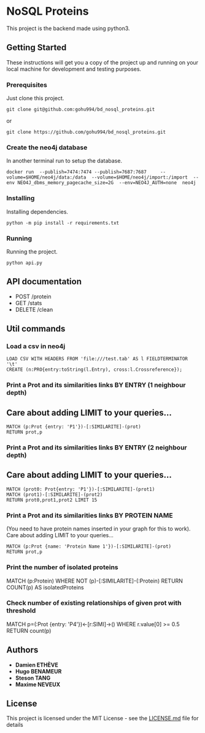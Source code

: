 # NoSQL Proteins

This project is the backend made using python3.

## Getting Started

These instructions will get you a copy of the project up and running on your local machine for development and testing purposes.

### Prerequisites

Just clone this project.

```
git clone git@github.com:gohu994/bd_nosql_proteins.git
```

or

```
git clone https://github.com/gohu994/bd_nosql_proteins.git
```

### Create the neo4j database
In another terminal run to setup the database.

```shell
docker run 	--publish=7474:7474 --publish=7687:7687 	--volume=$HOME/neo4j/data:/data  --volume=$HOME/neo4j/import:/import  --env NEO4J_dbms_memory_pagecache_size=2G  --env=NEO4J_AUTH=none  neo4j
```

### Installing

Installing dependencies.

```
python -m pip install -r requirements.txt
```

### Running
Running the project. 

```
python api.py
```

## API documentation
- POST /protein
- GET /stats
- DELETE /clean 

## Util commands

### Load a csv in neo4j 

```neo4j
LOAD CSV WITH HEADERS FROM 'file:///test.tab' AS l FIELDTERMINATOR '\t'
CREATE (n:PRO{entry:toString(l.Entry), cross:l.Crossreference});
```

### Print a Prot and its similarities links BY ENTRY (1 neighbour depth)
## Care about adding LIMIT to your queries...

```neo4j
MATCH (p:Prot {entry: 'P1'})-[:SIMILARITE]-(prot)
RETURN prot,p
```

### Print a Prot and its similarities links BY ENTRY (2 neighbour depth)
## Care about adding LIMIT to your queries...

```neo4j
MATCH (prot0: Prot{entry: 'P1'})-[:SIMILARITE]-(prot1)
MATCH (prot1)-[:SIMILARITE]-(prot2)
RETURN prot0,prot1,prot2 LIMIT 15

```

### Print a Prot and its similarities links BY PROTEIN NAME
(You need to have protein names inserted in your graph for this to work). Care about adding LIMIT to your queries...

```neo4j
MATCH (p:Prot {name: 'Protein Name 1'})-[:SIMILARITE]-(prot)
RETURN prot,p
```

### Print the number of isolated proteins

MATCH (p:Protein)
WHERE NOT (p)-[:SIMILARITE]-(:Protein)
RETURN COUNT(p) AS isolatedProteins

### Check number of existing relationships of given prot with threshold
MATCH p=(:Prot {entry: 'P4'})<-[r:SIMI]->() WHERE r.value[0] >= 0.5 RETURN count(p)

## Authors

* **Damien ETHÈVE**
* **Hugo BENAMEUR**
* **Steson TANG**
* **Maxime NEVEUX** 


## License

This project is licensed under the MIT License - see the [LICENSE.md](LICENSE.md) file for details